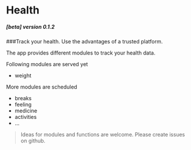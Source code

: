 # Health
##### [beta] version 0.1.2
###Track your health. Use the advantages of a trusted platform.

The app provides different modules to track your  health data.

Following modules are served yet
- weight

More modules are scheduled
- breaks
- feeling
- medicine
- activities
- ...

>Ideas for modules and functions are welcome. Please create issues on github.
